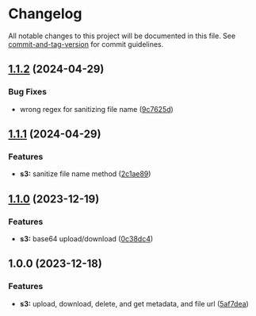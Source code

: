 # Changelog

All notable changes to this project will be documented in this file. See [commit-and-tag-version](https://github.com/absolute-version/commit-and-tag-version) for commit guidelines.

## [1.1.2](https://github.com/dptsi/go-storage/compare/s3/v1.1.1...s3/v1.1.2) (2024-04-29)


### Bug Fixes

* wrong regex for sanitizing file name ([9c7625d](https://github.com/dptsi/go-storage/commit/9c7625d330555b682669cf604f8b0f38a1fc8a92))

## [1.1.1](https://github.com/dptsi/go-storage/compare/s3/v1.1.0...s3/v1.1.1) (2024-04-29)


### Features

* **s3:** sanitize file name method ([2c1ae89](https://github.com/dptsi/go-storage/commit/2c1ae89bd0211fc330f1ff80072fc97e7f1c5ac0))

## [1.1.0](https://github.com/dptsi/go-storage/compare/s3/v1.0.0...s3/v1.1.0) (2023-12-19)


### Features

* **s3:** base64 upload/download ([0c38dc4](https://github.com/dptsi/go-storage/commit/0c38dc446c00e9bcfadebc9f2b96ef35839e13eb))

## 1.0.0 (2023-12-18)

### Features

- **s3:** upload, download, delete, and get metadata, and file url ([5af7dea](https://github.com/dptsi/go-storage/commit/5af7deafe0f367757562457d1d56b36f902b6826))
